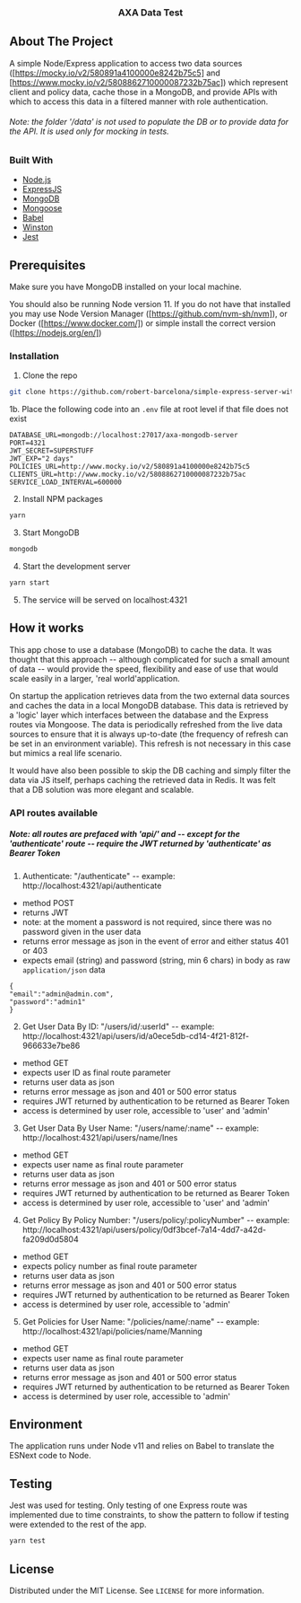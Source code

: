 
<p align="center">
 

  <h3 align="center">AXA Data Test</h3>




<!-- ABOUT THE PROJECT -->
## About The Project
  A simple Node/Express application to access two data sources ([https://mocky.io/v2/580891a4100000e8242b75c5] and [https://www.mocky.io/v2/5808862710000087232b75ac]) which represent client and policy data, cache those in a MongoDB, and provide APIs with which to access this data in a filtered manner with role authentication.
  
  <h6>Note: the folder '/data' is <i>not</i> used to populate the DB or to provide data for the API.  It is used only for mocking in tests.</h6>

### Built With

* [Node.js](https://nodejs.org/)
* [ExpressJS](https://expressjs.com/)
* [MongoDB](https://www.mongodb.com/)
* [Mongoose](https://mongoosejs.com/)
* [Babel](https://babeljs.io/)
* [Winston](https://github.com/winstonjs)
* [Jest](https://jestjs.io/)



<!-- GETTING STARTED -->
## Prerequisites
Make sure you have MongoDB installed on your local machine.

You should also be running Node version 11.  If you do not have that installed you may use Node Version Manager ([https://github.com/nvm-sh/nvm]), or Docker ([https://www.docker.com/]) or simple install the correct version ([https://nodejs.org/en/])


### Installation


1. Clone the repo
```sh
git clone https://github.com/robert-barcelona/simple-express-server-with-roles.git
```
1b. 
Place the following code into an  `.env` file at root level if that file does not exist

```JS
DATABASE_URL=mongodb://localhost:27017/axa-mongodb-server
PORT=4321
JWT_SECRET=SUPERSTUFF
JWT_EXP="2 days"
POLICIES_URL=http://www.mocky.io/v2/580891a4100000e8242b75c5
CLIENTS_URL=http://www.mocky.io/v2/5808862710000087232b75ac
SERVICE_LOAD_INTERVAL=600000

```

2. Install NPM packages
```sh
yarn
```
3. Start MongoDB
```sh
mongodb
```
4. Start the development server
```sh
yarn start
```
5. The service will be served on localhost:4321



## How it works

<p>This app chose to use a database (MongoDB) to cache the data.  It was thought that this approach -- although complicated for such a small amount of data -- would provide the speed, flexibility and ease of use that would scale easily in a larger, 'real world'application.</p>



<p>On startup the application retrieves data from the two external data sources and caches the data in a local MongoDB database.  This data is retrieved by a 'logic' layer which interfaces between the database and the Express routes via Mongoose.  The data is periodically refreshed from the live data sources to ensure that it is always up-to-date (the frequency of refresh can be set in an environment variable).  This refresh is not necessary in this case but mimics a real life scenario. </p>
<p>It would have also been possible to skip the DB caching and simply filter the data via JS itself, perhaps caching the retrieved data in Redis.  It was felt that a DB solution was more elegant and scalable.</p>


### API routes available

<h5>Note: all routes are prefaced with 'api/' and -- except for the 'authenticate' route -- require the JWT returned by 'authenticate' as Bearer Token</h5>


1. Authenticate: "/authenticate" -- example: http://localhost:4321/api/authenticate
- method POST
- returns JWT
- note: at the moment a password is not required, since there was no password given in the user data
- returns error message as json in the event of error and either status 401 or 403
- expects email (string) and password (string, min 6 chars) in body as raw `application/json` data
```JS
{
"email":"admin@admin.com",
"password":"admin1"
}	
```


2. Get User Data By ID: "/users/id/:userId" -- example: http://localhost:4321/api/users/id/a0ece5db-cd14-4f21-812f-966633e7be86
- method GET
- expects user ID as final route parameter
- returns user data as json
- returns error message as json and 401 or 500 error status
- requires JWT returned by authentication to be returned as Bearer Token
- access is determined by user role, accessible to 'user' and 'admin'


3. Get User Data By User Name: "/users/name/:name"  -- example: http://localhost:4321/api/users/name/Ines
- method GET
- expects user name as final route parameter
- returns user data as json
- returns error message as json and 401 or 500 error status
- requires JWT returned by authentication to be returned as Bearer Token
- access is determined by user role, accessible to 'user' and 'admin'


4. Get Policy By Policy Number: "/users/policy/:policyNumber"  -- example: http://localhost:4321/api/users/policy/0df3bcef-7a14-4dd7-a42d-fa209d0d5804
- method GET
- expects policy number as final route parameter
- returns user data as json
- returns error message as json and 401 or 500 error status
- requires JWT returned by authentication to be returned as Bearer Token
- access is determined by user role, accessible to  'admin'


5. Get Policies for User Name: "/policies/name/:name"  -- example: http://localhost:4321/api/policies/name/Manning
- method GET
- expects user name as final route parameter
- returns user data as json
- returns error message as json and 401 or 500 error status
- requires JWT returned by authentication to be returned as Bearer Token
- access is determined by user role, accessible to  'admin'

## Environment

The application runs under Node v11 and relies on Babel to translate the ESNext code to Node.  


## Testing


<p>Jest was used for testing.  Only testing of one Express route was implemented due to time constraints, to show the pattern to follow if testing were extended to the rest of the app. 
</p>

```sh
yarn test
```

<!-- LICENSE -->
## License

Distributed under the MIT License. See `LICENSE` for more information.




